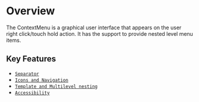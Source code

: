 # Overview

The ContextMenu is a graphical user interface that appears on the user right click/touch hold action. It has the support to provide nested level menu items.

## Key Features

* [`Separator`](./getting-started#rendering-items-with-separator)
* [`Icons and Navigation`](./icons-and-navigation#icons-and-navigation)
* [`Template and Multilevel nesting`](./template-and-multilevel-nesting)
* [`Accessibility`](./accessibility#accessibility)
